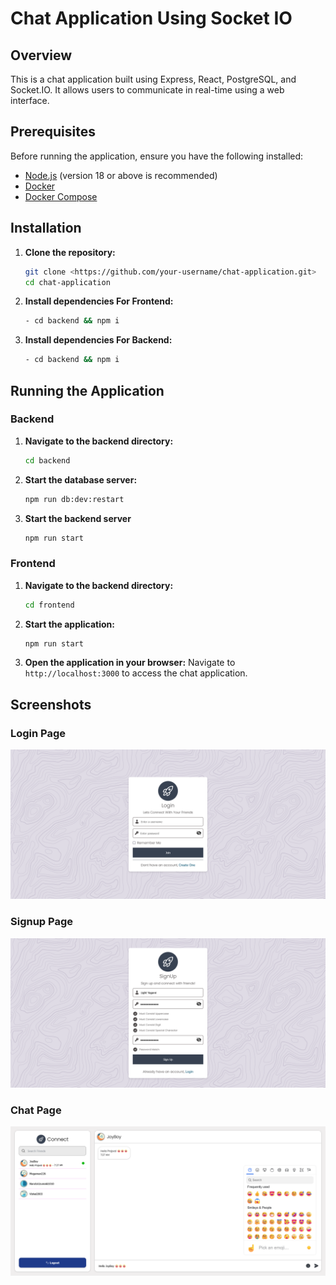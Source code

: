 # Chat Application Using Socket IO

## Overview

This is a chat application built using Express, React, PostgreSQL, and Socket.IO. It allows users to communicate in real-time using a web interface.

## Prerequisites

Before running the application, ensure you have the following installed:

- [Node.js](https://nodejs.org/) (version 18 or above is recommended)
- [Docker](https://www.docker.com/)
- [Docker Compose](https://docs.docker.com/compose/install/)

## Installation

1. **Clone the repository:**

    ```bash
    git clone <https://github.com/your-username/chat-application.git>
    cd chat-application
    ```

2. **Install dependencies For Frontend:**

    ```bash
    - cd backend && npm i
    ```

3. **Install dependencies For Backend:**

    ```bash
    - cd backend && npm i
    ```

## Running the Application

### Backend

1. **Navigate to the backend directory:**

    ```bash
    cd backend
    ```

2. **Start the database server:**

    ```bash
    npm run db:dev:restart
    ```

3. **Start the backend server**

    ```bash
    npm run start
    ```

### Frontend

1. **Navigate to the backend directory:**

    ```bash
    cd frontend
    ```

2. **Start the application:**

    ```bash
    npm run start
    ```

3. **Open the application in your browser:**
Navigate to `http://localhost:3000` to access the chat application.

## Screenshots

### Login Page

![Login Page](screenshots/login.png)

### Signup Page

![Signup Page](screenshots/signup.png)

### Chat Page

![Chat Page](screenshots/chat.png)
